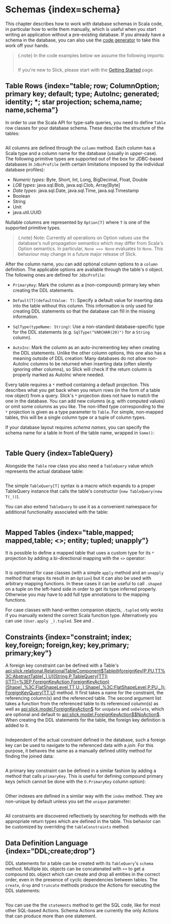 Schemas {index=schema}
=======

This chapter describes how to work with database schemas in Scala code, in particular how to write
them manually, which is useful when you start writing an application without a pre-existing database.
If you already have a schema in the database, you can also use the [code generator](code-generation.md)
to take this work off your hands.

> {.note}
> In the code examples below we assume the following imports:
>```scala src=../code/LiftedEmbedding.scala#imports
> ```
> If you're new to Slick, please start with the [Getting Started](gettingstarted.md) page.

Table Rows {index="table; row; ColumnOption; primary key; default; type; AutoInc; generated; identity; *; star projection; schema,name; name,schema"}
----------

In order to use the Scala API for type-safe queries, you need to
define `Table` row classes for your database schema. These describe the
structure of the tables:

```scala src=../code/LiftedEmbedding.scala#tabledef
```

All columns are defined through the `column` method. Each column has a
Scala type and a column name for the database (usually in upper-case). The
following primitive types are supported out of the box for JDBC-based
databases in `JdbcProfile` (with certain limitations imposed by the
individual database profiles):

- *Numeric types*: Byte, Short, Int, Long, BigDecimal, Float, Double
- *LOB types*: java.sql.Blob, java.sql.Clob, Array[Byte]
- *Date types*: java.sql.Date, java.sql.Time, java.sql.Timestamp
- Boolean
- String
- Unit
- java.util.UUID

Nullable columns are represented by `Option[T]` where `T` is one of the
supported primitive types.

> {.note}
> Note: Currently all operations on Option values use the database's null propagation semantics
> which may differ from Scala's Option semantics. In particular, `None === None` evaluates
> to `None`. This behaviour may change in a future major release of Slick.

After the column name, you can add optional column options to a `column`
definition. The applicable options are available through the table's `O`
object. The following ones are defined for `JdbcProfile`:

- `PrimaryKey`:  Mark the column as a (non-compound) primary key when creating the DDL statements.

- `Default[T](defaultValue: T)`:  Specify a default value for inserting data into the table without this column.
  This information is only used for creating DDL statements so that the database can fill in the missing information.

- `SqlType(typeName: String)`: Use a non-standard database-specific type for the DDL statements (e.g.
  `SqlType("VARCHAR(20)")` for a `String` column).

- `AutoInc`: Mark the column as an auto-incrementing key when creating the DDL statements. Unlike the other column
  options, this one also has a meaning outside of DDL creation: Many databases do not allow non-AutoInc columns to
  be returned when inserting data (often silently ignoring other columns), so Slick will check if the return column is
  properly marked as AutoInc where needed.

Every table requires a `*` method containing a default projection.
This describes what you get back when you return rows (in the form of a
table row object) from a query. Slick's `*` projection does not have to match
the one in the database. You can add new columns (e.g. with computed values)
or omit some columns as you like. The non-lifted type corresponding to the
`*` projection is given as a type parameter to `Table`. For simple,
non-mapped tables, this will be a single column type or a tuple of column
types.

If your database layout requires *schema names*, you can specify the schema
name for a table in front of the table name, wrapped in `Some()`:

```scala src=../code/LiftedEmbedding.scala#schemaname
```

Table Query {index=TableQuery}
-----------

Alongside the `Table` row class you also need a `TableQuery` value
which represents the actual database table:

```scala src=../code/LiftedEmbedding.scala#tablequery
```

The simple `TableQuery[T]` syntax is a
macro which expands to a proper TableQuery instance that calls the table's
constructor (`new TableQuery(new T(_))`).

You can also extend `TableQuery` to use it as a convenient namespace for
additional functionality associated with the table:

```scala src=../code/LiftedEmbedding.scala#tablequery2
```

Mapped Tables {index="table,mapped; mapped,table; <>; entity; tupled; unapply"}
-------------

It is possible to define a mapped table that uses a custom type for its `*`
projection by adding a bi-directional mapping with the `<>` operator:

```scala src=../code/LiftedEmbedding.scala#mappedtable
```

It is optimized for case classes (with a simple `apply` method and an
`unapply` method that wraps its result in an `Option`) but it can also
be used with arbitrary mapping functions. In these cases it can be useful
to call `.shaped` on a tuple on the left-hand side in order to get its
type inferred properly. Otherwise you may have to add full type annotations
to the mapping functions.

For case classes with hand-written companion objects, `.tupled` only works
if you manually extend the correct Scala function type. Alternatively you can use
`(User.apply _).tupled`. See [](SI:3664) and [](SI:4808).

Constraints {index="constraint; index; key,foreign; foreign,key; key,primary; primary;key"}
-----------

A foreign key constraint can be defined with a Table's
<api:slick.relational.RelationalTableComponent$Table@foreignKey[P,PU,TT%3C:AbstractTable[_],U](String,P,TableQuery[TT])((TT)=%3EP,ForeignKeyAction,ForeignKeyAction)(Shape[_%3C:FlatShapeLevel,TT,U,_],Shape[_%3C:FlatShapeLevel,P,PU,_]):ForeignKeyQuery[TT,U]>
method. It first takes a name for the constraint, the referencing column(s) and the referenced table. The second
argument list takes a function from the referenced table to its referenced column(s) as well as
<api:slick.model.ForeignKeyAction$> for `onUpdate` and `onDelete`, which are optional and default to
<api:slick.model.ForeignKeyAction$$NoAction$>. When creating the DDL statements for the table, the foreign key
definition is added to it.

```scala src=../code/LiftedEmbedding.scala#foreignkey
```

Independent of the actual constraint defined in the database, such a foreign
key can be used to navigate to the referenced data with a *join*. For this
purpose, it behaves the same as a manually defined utility method for finding
the joined data:

```scala src=../code/LiftedEmbedding.scala#foreignkeynav
```

A primary key constraint can be defined in a similar fashion by adding a
method that calls `primaryKey`. This is useful for defining compound
primary keys (which cannot be done with the `O.PrimaryKey` column option):

```scala src=../code/LiftedEmbedding.scala#primarykey
```

Other indexes are defined in a similar way with the `index` method. They
are non-unique by default unless you set the `unique` parameter:

```scala src=../code/LiftedEmbedding.scala#index
```

All constraints are discovered reflectively by searching for methods with
the appropriate return types which are defined in the table. This behavior
can be customized by overriding the `tableConstraints` method.

Data Definition Language {index="DDL;create;drop"}
------------------------

DDL statements for a table can be created with its `TableQuery`'s `schema` method. Multiple
`DDL` objects can be concatenated with `++` to get a compound `DDL` object which can create
and drop all entities in the correct order, even in the presence of cyclic dependencies between
tables. The `create`, `drop` and `truncate` methods produce the Actions for executing the DDL statements:

```scala src=../code/LiftedEmbedding.scala#ddl
```

You can use the the `statements` method to get the SQL code, like for most other SQL-based
Actions. Schema Actions are currently the only Actions that can produce more than one statement.

```scala src=../code/LiftedEmbedding.scala#ddl2
```
